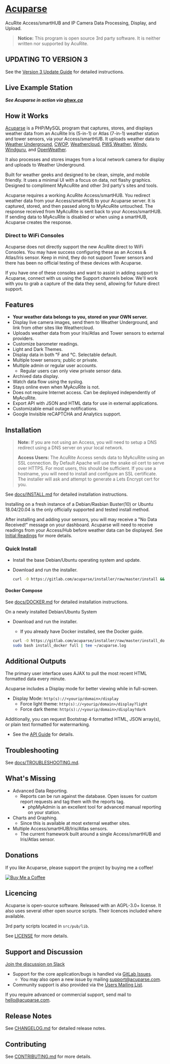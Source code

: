 # [Acuparse](https://www.acuparse.com)

AcuRite Access/smartHUB and IP Camera Data Processing, Display, and Upload.

> **Notice:** This program is open source 3rd party software. It is neither written nor supported by AcuRite.

## UPDATING TO VERSION 3

See the [Version 3 Update Guide](https://docs.acuparse.com/updates/v3) for detailed instructions.

## Live Example Station

***See Acuparse in action via [ghwx.ca](https://www.ghwx.ca)***

## How it Works

[Acuparse](https://www.acuparse.com) is a PHP/MySQL program that captures, stores, and displays weather data from an AcuRite
Iris (5-in-1) or Atlas (7-in-1) weather station and tower sensors, via your Access/smartHUB. It uploads weather data to
[Weather Underground](https://https://www.wunderground.com), [CWOP](http://www.wxqa.com), [Weathercloud](https://weathercloud.net),
[PWS Weather](https://www.pwsweather.com), [Windy](https://www.windy.com), [Windguru](https://www.windguru.cz),
and [OpenWeather](https://openweathermap.org/).

It also processes and stores images from a local network camera for display and uploads to Weather Underground.

Built for weather geeks and designed to be clean, simple, and mobile friendly. It uses a minimal UI with a focus on data,
not flashy graphics. Designed to compliment MyAcuRite and other 3rd party's sites and tools.

Acuparse requires a working AcuRite Access/smartHUB. You redirect weather data from your Access/smartHUB to your Acuparse
server. It is captured, stored, and then passed along to MyAcuRite untouched.
The response received from MyAcuRite is sent back to your Access/smartHUB. If sending data to MyAcuRite is disabled or
when using a smartHUB, Acuparse creates the response.

### Direct to WiFi Consoles

Acuparse does not directly support the new AcuRite direct to WiFi Consoles. You may have success configuring these as
an Access & Atlas/Iris sensor. Keep in mind, they do not support Tower sensors and there has been no official testing
of these devices with Acuparse.

If you have one of these consoles and want to assist in adding support to Acuparse, connect with us using the Support
channels below. We'll work with you to grab a capture of the data they send, allowing for future direct support.

## Features

- **Your weather data belongs to you, stored on your OWN server.**
- Display live camera images, send them to Weather Underground, and link from other sites like Weathercloud.
- Uploads weather data from your Iris/Atlas and Tower sensors to external providers.
- Customize barometer readings.
- Light and Dark Themes.
- Display data in both &#8457; and &#8451;. Selectable default.
- Multiple tower sensors; public or private.
- Multiple admin or regular user accounts.
    - Regular users can only view private sensor data.
- Archived data display.
- Watch data flow using the syslog.
- Stays online even when MyAcuRite is not.
- Does not require Internet access. Can be deployed independently of MyAcuRite.
- Export API with JSON and HTML data for use in external applications.
- Customizable email outage notifications.
- Google Invisible reCAPTCHA and Analytics support.

## Installation

> **Note:** If you are not using an Access, you will need to setup a DNS redirect using a DNS server on your local network.
>
> **Access Users:** The AcuRite Access sends data to MyAcuRite using an SSL connection. By Default Apache will use the snake oil cert to serve over HTTPS.
> For most users, this should be sufficient. If you use a hostname, you will need to install and configure an SSL certificate.
> The installer will ask and attempt to generate a Lets Encrypt cert for you.

See [docs/INSTALL.md](https://docs.acuparse.com/INSTALL) for detailed installation instructions.

Installing on a fresh instance of a Debian/Rasbian Buster(10) or Ubuntu 18.04/20.04 is the only officially supported and tested install method.

After installing and adding your sensors, you will may receive a "No Data Received!" message on your dashboard.
Acuparse will need to receive readings from your Access/Hub before weather data can be displayed.
See [Initial Readings](https://docs.acuparse.com/INSTALL/#initial-readings) for more details.

### Quick Install

- Install the base Debian/Ubuntu operating system and update.
- Download and run the installer.

    ```bash
    curl -O https://gitlab.com/acuparse/installer/raw/master/install && sudo bash install | tee ~/acuparse.log
    ```

#### Docker Compose

See [docs/DOCKER.md](https://docs.acuparse.com/DOCKER) for detailed installation instructions.

On a newly installed Debian/Ubuntu System

- Download and run the installer.
    - If you already have Docker installed, see the Docker guide.

    ```bash
    curl -O https://gitlab.com/acuparse/installer/raw/master/install_docker && \
    sudo bash install_docker full | tee ~/acuparse.log
    ```

## Additional Outputs

The primary user interface uses AJAX to pull the most recent HTML formatted data every minute.

Acuparse includes a Display mode for better viewing while in full-screen.

- Display Mode: `http(s)://<yourip/domain>/display`
    - Force light theme: `http(s)://<yourip/domain>/display?light`
    - Force dark theme: `http(s)://<yourip/domain>/display?dark`

Additionally, you can request Bootstrap 4 formatted HTML, JSON array(s), or plain text formatted for watermarking.

- See the [API Guide](https://docs.acuparse.com/API) for details.

## Troubleshooting

See [docs/TROUBLESHOOTING.md](https://docs.acuparse.com/TROUBLESHOOTING).

## What's Missing

- Advanced Data Reporting.
    - Reports can be run against the database. Open issues for custom report requests and tag them with the reports tag.
        - phpMyAdmin is an excellent tool for advanced manual reporting on your station.
- Charts and Graphing.
    - Since this is available at most external weather sites.
- Multiple Access/smartHUB/Iris/Atlas sensors.
    - The current framework built around a single Access/smartHUB and Iris/Atlas sensor.

## Donations

If you like Acuparse, please support the project by buying me a coffee!

[![Buy Me a Coffee](https://www.buymeacoffee.com/assets/img/custom_images/orange_img.png)](https://www.buymeacoffee.com/maxp)

## Licencing

Acuparse is open-source software. Released with an AGPL-3.0+ license. It also uses several other open source scripts.
Their licences included where available.

3rd party scripts located in `src/pub/lib`.

See [LICENSE](LICENSE) for more details.

## Support and Discussion

[Join the discussion on Slack](https://communityinviter.com/apps/acuparse/acuparse)

- Support for the core application/bugs is handled via [GitLab Issues](https://gitlab.com/acuparse/acuparse/issues).
    - You may also open a new issue by mailing [support@acuparse.com](mailto:support@acuparse.com).
- Community support is also provided via the [Users Mailing List](https://groups.google.com/a/lists.acuparse.com/forum/#!forum/users).

If you require advanced or commercial support, send mail to [hello@acuparse.com](mailto:hello@acuparse.com).

## Release Notes

See [CHANGELOG.md](CHANGELOG.md) for detailed release notes.

## Contributing

See [CONTRIBUTING.md](CONTRIBUTING.md) for more details.
